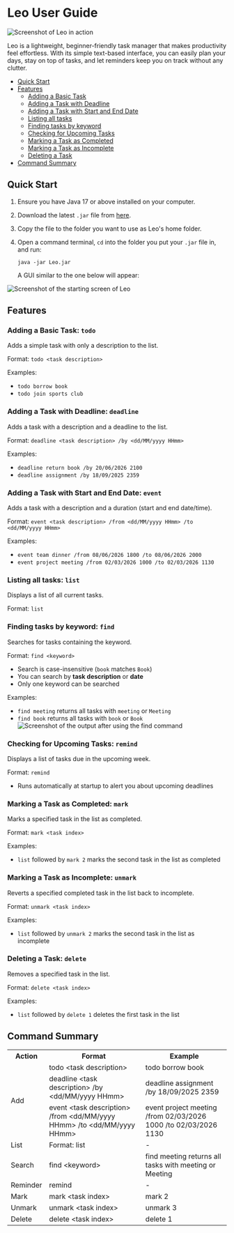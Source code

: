 # Leo User Guide

![Screenshot of Leo in action](Ui.png)

Leo is a lightweight, beginner-friendly task manager that makes productivity feel effortless. With its simple text-based interface, you can easily plan your days, stay on top of tasks, and let reminders keep you on track without any clutter.

- [Quick Start](#quick-start)
- [Features](#features)
  - [Adding a Basic Task](#adding-a-basic-task-todo)
  - [Adding a Task with Deadline](#adding-a-task-with-deadline-deadline)
  - [Adding a Task with Start and End Date](#adding-a-task-with-start-and-end-date-event)
  - [Listing all tasks](#listing-all-tasks-list)
  - [Finding tasks by keyword](#finding-tasks-by-keyword-find)
  - [Checking for Upcoming Tasks](#checking-for-upcoming-tasks-remind)
  - [Marking a Task as Completed](#marking-a-task-as-completed-mark)
  - [Marking a Task as Incomplete](#marking-a-task-as-incomplete-unmark)
  - [Deleting a Task](#deleting-a-task-delete)
- [Command Summary](#command-summary)

## Quick Start
1. Ensure you have Java 17 or above installed on your computer.
2. Download the latest `.jar` file from [here](https://github.com/xavychin/ip/releases).
3. Copy the file to the folder you want to use as Leo's home folder.
4. Open a command terminal, `cd` into the folder you put your `.jar` file in, and run: 

    ```java -jar Leo.jar``` 

    A GUI similar to the one below will appear:

![Screenshot of the starting screen of Leo](starting_Leo.png)

## Features

<a name="adding-a-basic-task-todo"></a>
### Adding a Basic Task: <code>todo</code>
Adds a simple task with only a description to the list.

Format: `todo <task description>`

Examples: 
- `todo borrow book`
- `todo join sports club`

<a name="adding-a-task-with-deadline-deadline"></a>
### Adding a Task with Deadline: <code>deadline</code>
Adds a task with a description and a deadline to the list.

Format: `deadline <task description> /by <dd/MM/yyyy HHmm>`

Examples:
- `deadline return book /by 20/06/2026 2100`
- `deadline assignment /by 18/09/2025 2359`

<a name="adding-a-task-with-start-and-end-date-event"></a>
### Adding a Task with Start and End Date: <code>event</code>
Adds a task with a description and a duration (start and end date/time).

Format: `event <task description> /from <dd/MM/yyyy HHmm> /to <dd/MM/yyyy HHmm>`

Examples:
- `event team dinner /from 08/06/2026 1800 /to 08/06/2026 2000`
- `event project meeting /from 02/03/2026 1000 /to 02/03/2026 1130`

<a name="listing-all-tasks-list"></a>
### Listing all tasks: <code>list</code>
Displays a list of all current tasks.

Format: `list`

<a name="finding-tasks-by-keyword-find"></a>
### Finding tasks by keyword: <code>find</code>
Searches for tasks containing the keyword.

Format: `find <keyword>`

- Search is case-insensitive (`book` matches `Book`)
- You can search by **task description** or **date**
- Only one keyword can be searched

Examples:
- `find meeting` returns all tasks with `meeting` or `Meeting`
- `find book` returns all tasks with `book` or `Book`
![Screenshot of the output after using the find command](find_example.png)

<a name="checking-for-upcoming-tasks-remind"></a>
### Checking for Upcoming Tasks: <code>remind</code>
Displays a list of tasks due in the upcoming week.

Format: `remind`

- Runs automatically at startup to alert you about upcoming deadlines

<a name="marking-a-task-as-completed-mark"></a>
### Marking a Task as Completed: <code>mark</code>
Marks a specified task in the list as completed.

Format: `mark <task index>`

Examples:
- `list` followed by `mark 2` marks the second task in the list as completed

<a name="marking-a-task-as-incomplete-unmark"></a>
### Marking a Task as Incomplete: <code>unmark</code>
Reverts a specified completed task in the list back to incomplete.

Format: `unmark <task index>`

Examples:
- `list` followed by `unmark 2` marks the second task in the list as incomplete

<a name="deleting-a-task-delete"></a>
### Deleting a Task: <code>delete</code>
Removes a specified task in the list.

Format: `delete <task index>`

Examples:
- `list` followed by `delete 1` deletes the first task in the list

## Command Summary
<table>
    <tr>
        <th>Action</th>
        <th>Format</th>
        <th>Example</th>
    </tr>
    <tr>
        <td rowspan="3">Add</td>
        <td>todo &lt;task description&gt;</td>
        <td>todo borrow book</td>
    </tr>
    <tr>
        <td>deadline &lt;task description&gt; /by &lt;dd/MM/yyyy HHmm&gt;</td>
        <td>deadline assignment /by 18/09/2025 2359</td>
    </tr>
    <tr>
        <td>event &lt;task description&gt; /from &lt;dd/MM/yyyy HHmm&gt; /to &lt;dd/MM/yyyy HHmm&gt;</td>
        <td>event project meeting /from 02/03/2026 1000 /to 02/03/2026 1130</td>
    </tr>
    <tr>
        <td>List</td>
        <td>Format: list</td>
        <td>-</td>
    </tr>
    <tr>
        <td>Search</td>
        <td>find &lt;keyword&gt;</td>
        <td>find meeting returns all tasks with meeting or Meeting</td>
    </tr>
    <tr>
        <td>Reminder</td>
        <td>remind</td>
        <td>-</td>
    </tr>
    <tr>
        <td>Mark</td>
        <td>mark &lt;task index&gt;</td>
        <td>mark 2</td>
    </tr>
    <tr>
        <td>Unmark</td>
        <td>unmark &lt;task index&gt;</td>
        <td>unmark 3</td>
    </tr>
    <tr>
        <td>Delete</td>
        <td>delete &lt;task index&gt;</td>
        <td>delete 1</td>
    </tr>
</table>